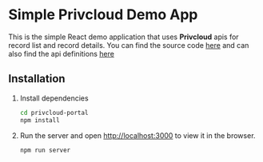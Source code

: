 # Simple Privcloud Demo App

This is the simple React demo application that uses **Privcloud** apis for record list and record details.
You can find the source code [here](https://github.com/privcloud-com/example-react-application) and can also find the api definitions [here](https://staging-api.privcloud.com/api/docs/)


## Installation

 1. Install dependencies
	```sh
	cd privcloud-portal
	npm install
	```
 2. Run the server and open [http://localhost:3000](http://localhost:3000) to view it in the browser.
	```sh
	npm run server
	```
